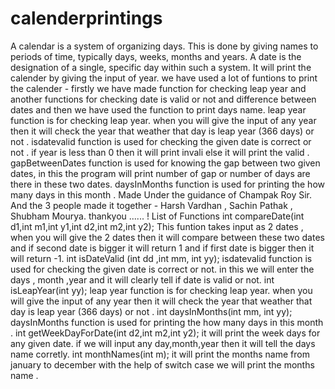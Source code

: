 # calenderprintings
A calendar is a system of organizing days. This is done by giving names to periods of time, typically days, weeks, months and years. A date is the designation of a single, specific day within such a system. It will print the calender by giving the input of year.
we have used a lot of funtions to print the calender - firstly we have made function for checking leap year and another functions for checking date is valid or not and difference between dates and then we have used the function to print days name.
leap year function is for checking leap year. when you will give the input of any year then it will check the year that weather that day is leap year (366 days) or not .
isdatevalid function is used for checking the given date is correct or not . if year is less than 0 then it will print invali else it will print the valid .
gapBetweenDates function is used for knowing the gap between two given dates, in this the program will print number of gap or number of days are there in these two dates.
daysInMonths function is used for printing the how many days in this month .
Made Under the guidance of Champak Roy Sir. 
And the 3 people made it together - Harsh Vardhan , Sachin Pathak , Shubham Mourya.
thankyou ...... !
List of Functions
int compareDate(int d1,int m1,int y1,int d2,int m2,int y2);  This funtion takes input as 2 dates , when you will give the 2 dates then it will compare between these two dates and if second date is bigger it will return 1 and if first date is bigger then it will return -1.
int isDateValid (int dd ,int mm, int yy); isdatevalid function is used for checking the given date is correct or not. in this we will enter the days , month ,year and it will clearly tell if date is valid or not.
int isLeapYear(int yy); leap year function is for checking leap year. when you will give the input of any year then it will check the year that weather that day is leap year (366 days) or not .
int daysInMonths(int mm, int yy); daysInMonths function is used for printing the how many days in this month .
int getWeekDayForDate(int d2,int m2,int y2); it will print the week days for any given date. if we will input any day,month,year then it will tell the days name corretly.
int monthNames(int m); it will print the months name from january to december with the help of switch case we will print the months name .
